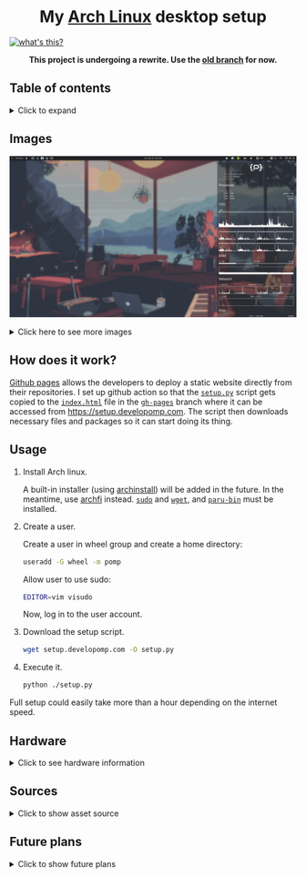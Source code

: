 <h1 align="center">
  My <a href="https://archlinux.org">Arch Linux</a> desktop setup
</h1>

[![what's this?](https://img.shields.io/badge/what's_this%3F-grey?style=for-the-badge)](https://developomp.com/portfolio/linux-setup-script)

<p align="center">
  <b>
    This project is undergoing a rewrite. Use the <a href="https://github.com/developomp/setup/tree/old">old branch</a> for now.
  </b>
</p>

## Table of contents

<details>
<summary>Click to expand</summary>

- [Table of contents](#table-of-contents)
- [Images](#images)
  - [Some windows](#some-windows)
  - [Minimalism at its finest](#minimalism-at-its-finest)
  - [Script Execution](#script-execution)
- [How does it work?](#how-does-it-work)
- [Usage](#usage)
- [Hardware](#hardware)
  - [Laptop](#laptop)
  - [RAM](#ram)
  - [Storage](#storage)
  - [Partitioning](#partitioning)
  - [Peripherals](#peripherals)
- [Sources](#sources)
  - [3rd Wallpaper](#3rd-wallpaper)
  - [2nd Wallpaper](#2nd-wallpaper)
  - [1st Wallpaper](#1st-wallpaper)
  - [System monitor](#system-monitor)
- [Future plans](#future-plans)
  - [Laptop](#laptop-1)
  - [Storage](#storage-1)
  - [Mouse](#mouse)
  - [Monitor](#monitor)

</details>

## Images

![result image 1](./.repo/result1.png)

<details>
<summary>Click here to see more images</summary>

### Some windows

![result image 2](./.repo/result2.png)

### Minimalism at its finest

![result image 3](./.repo/result3.png)

### Script Execution

![Execution](./.repo/execution.png)

</details>

## How does it work?

[Github pages](https://pages.github.com) allows the developers to deploy a static website directly from their repositories. I set up github action so that the [`setup.py`](./setup.py) script gets copied to the [`index.html`](https://github.com/developomp/setup/blob/gh-pages/index.html) file in the [`gh-pages`](https://github.com/developomp/setup/tree/gh-pages) branch where it can be accessed from https://setup.developomp.com. The script then downloads necessary files and packages so it can start doing its thing.

## Usage

1. Install Arch linux.

   A built-in installer (using [archinstall](https://github.com/archlinux/archinstall)) will be added in the future.
   In the meantime, use [archfi](https://github.com/MatMoul/archfi) instead.
   [`sudo`](https://archlinux.org/packages/core/x86_64/sudo/) and [`wget`](https://archlinux.org/packages/extra/x86_64/wget/), and [`paru-bin`](https://aur.archlinux.org/packages/paru-bin/) must be installed.

2. Create a user.

   Create a user in wheel group and create a home directory:

   ```bash
   useradd -G wheel -m pomp
   ```

   Allow user to use sudo:

   ```bash
   EDITOR=vim visudo
   ```

   Now, log in to the user account.

3. Download the setup script.

   ```bash
   wget setup.developomp.com -O setup.py
   ```

4. Execute it.

   ```bash
   python ./setup.py
   ```

Full setup could easily take more than a hour depending on the internet speed.

## Hardware

<details>
  <summary>Click to see hardware information</summary>

### Laptop

| name    | model                                                                                                          |
| ------- | -------------------------------------------------------------------------------------------------------------- |
| Machine | [LG 15U480-KP50ML](https://www.lge.co.kr/kr/business/product/common/redirectProductDetail.do?prdId=MD00040678) |
| CPU     | intel i5-8250U                                                                                                 |
| GPU     | Nvidia MX 150                                                                                                  |

### RAM

| model                             | size |
| --------------------------------- | ---- |
| SK Hynix HMA81GS6AFR8N-UH (stock) | 8GB  |
| Samsung M471A1K43CB1-CRC (added)  | 8GB  |

### Storage

| ID\* | model                                  | Size  |
| ---- | -------------------------------------- | ----- |
| 1    | SK Hynix HFS128G39TND-N210A (30002P10) | 128GB |
| 2    | Samsung SSD 860 PRO 512GB (RVM02B6Q)   | 512GB |

\*arbitrary index I gave. Has no meaning.

### Partitioning

- unallocated space at the end are for overprovisioning
- no swap partition

more information about efi partition can be found in [this](https://wiki.archlinux.org/title/GRUB) arch wiki page.

partitioning done with fdisk ([source](https://git.kernel.org/pub/scm/utils/util-linux/util-linux.git/tree/disk-utils/fdisk.c), [man](https://man7.org/linux/man-pages/man8/fdisk.8.html)).

| drive id\* | format | size                           | mount location   | purpose                           |
| ---------- | ------ | ------------------------------ | ---------------- | --------------------------------- |
| 1          | FAT32  | +300M                          | /boot/efi        | EFI partition                     |
| 1          | ext4   | -15G                           | /                | root                              |
| 2          | ext4   | default (all available sector) | /media/pomp/data | data storage (D drive equivalent) |

\*index from [storage](#Storage)

### Peripherals

|    peripheral | model                                                                                                                                                                                                        |
| ------------: | :----------------------------------------------------------------------------------------------------------------------------------------------------------------------------------------------------------- |
|         mouse | [Logitech G402 Hyperion fury](https://www.logitechg.com/en-eu/products/gaming-mice/g402-hyperion-fury-fps-gaming-mouse.html) I got from a [giveaway event](https://blog.naver.com/yjcomicsblog/221432692995) |
|     headphone | [NOX NX-2](https://www.e-nox.co.kr/theme/s007/index/product_view01.php?wr_id=16)                                                                                                                             |
| laptop cooler | [ABKO NCORE NC500](http://ncore.co.kr/shop/product_item.php?ItId=2586312930)                                                                                                                                 |
|      Keyboard | [COX CK01 PBT SL](https://www.abko.co.kr/brand/detail.php?it_id=1630976200)                                                                                                                                  |

</details>

## Sources

<details>
  <summary>Click to show asset source</summary>

- I randomly change between these wallpapers depending on my mood.
- Some wallpaper images are intentionally blurred to improve transparent overlay readability.

### 3rd Wallpaper

<img alt="3rd wallpaper" src="./.repo/wallpaper3.png" width="75%">

- made by [u/nullcriminal](https://www.reddit.com/r/unixporn/comments/b4dt3y)

### 2nd Wallpaper

<img alt="2nd wallpaper" src="./.repo/wallpaper2.png" width="75%">

- image from [wallpaperaccess](https://wallpaperaccess.com/full/2752569.png)
- the [image list](https://wallpaperaccess.com/simple-earth) I found it from
- Effects
  - lv1 compression (GIMP)
  - blur (GIMP gaussian blur 3.0)
  - [nordified](https://github.com/Schrodinger-Hat/ImageGoNord) (filtering option toggled)

### 1st Wallpaper

<img alt="1st wallpaper" src="./.repo/wallpaper1.png" width="75%">

- [a video](https://www.youtube.com/watch?v=QEWV6fiYaDU) from [Chillhop Music](https://www.youtube.com/channel/UCOxqgCwgOqC2lMqC5PYz_Dg)
- Artwork by [Jeff Östberg](https://jeffostberg.se)
- Animation by [Geneviève Delacroix](http://www.genevievelacroix.com)
- Effects
  - lv1 compression (GIMP)
  - blur (GIMP gaussian blur 3.5)
  - [nordified](https://github.com/Schrodinger-Hat/ImageGoNord) (filtering option toggled)

### System monitor

- [pomky](https://github.com/developomp/pomky) (commit: 8fce169)

[this file](./home/pomp/.local/bin/pomky) right here

</details>

## Future plans

<details>
  <summary>Click to show future plans</summary>

### Laptop

- Features:
  - Korean keyboard
  - Full size arrow keys and number pad
  - DP port
  - x86_64 architecture
  - NO NVIDIA

### Storage

- 1TB HDD for long-term backup

### Mouse

- Features:
  - 1000Hz+ polling rate
  - <=100g weight w/o cable
- Candidates:
  - [Logitech G pro wireless](https://www.logitechg.com/en-us/products/gaming-mice/pro-wireless-mouse)
  - [logitech G pro X](https://www.logitechg.com/en-us/products/gaming-mice/pro-x-superlight-wireless-mouse)
  - With:
    - [Logitech powerplay](https://www.logitechg.com/en-us/products/gaming-mouse-pads/powerplay-wireless-charging)

### Monitor

- Features:
  - HDMI v1.4 compatible
  - Refresh rate: 144Hz
  - resolution: 1920x1080 (FHD)
  - Panel (priority sorted): IPS
- Candidates:
  - [HP X24ih](http://prod.danawa.com/info/?pcode=12600965) ([review](https://www.rtings.com/monitor/reviews/hp/x24ih))
  - [AOC 24G2](http://prod.danawa.com/info/?pcode=10286187) ([review](https://www.rtings.com/monitor/reviews/aoc/24g2))

</details>

